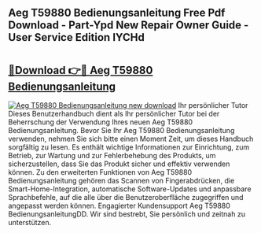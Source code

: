 ## Aeg T59880 Bedienungsanleitung Free Pdf Download - Part-Ypd New Repair Owner Guide - User Service Edition IYCHd

# <h2><a href="http://df4p0kb.blite.top/?on=Aeg+T59880+Bedienungsanleitung">🔗Download 👉🔴 Aeg T59880 Bedienungsanleitung</a></h2>

[![Aeg T59880 Bedienungsanleitung new download](https://i.imgur.com/lujVjoI.png)](http://df4p0kb.blite.top/?on=Aeg+T59880+Bedienungsanleitung)
Ihr persönlicher Tutor Dieses Benutzerhandbuch dient als Ihr persönlicher Tutor bei der Beherrschung der Verwendung Ihres neuen Aeg T59880 Bedienungsanleitung. Bevor Sie Ihr Aeg T59880 Bedienungsanleitung verwenden, nehmen Sie sich bitte einen Moment Zeit, um dieses Handbuch sorgfältig zu lesen. Es enthält wichtige Informationen zur Einrichtung, zum Betrieb, zur Wartung und zur Fehlerbehebung des Produkts, um sicherzustellen, dass Sie das Produkt sicher und effektiv verwenden können. Zu den erweiterten Funktionen von Aeg T59880 Bedienungsanleitung gehören das Scannen von Fingerabdrücken, die Smart-Home-Integration, automatische Software-Updates und anpassbare Sprachbefehle, auf die alle über die Benutzeroberfläche zugegriffen und angepasst werden können. Engagierter Kundensupport Aeg T59880 BedienungsanleitungDD. Wir sind bestrebt, Sie persönlich und zeitnah zu unterstützen.
